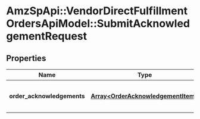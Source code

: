 # AmzSpApi::VendorDirectFulfillmentOrdersApiModel::SubmitAcknowledgementRequest

## Properties
Name | Type | Description | Notes
------------ | ------------- | ------------- | -------------
**order_acknowledgements** | [**Array&lt;OrderAcknowledgementItem&gt;**](OrderAcknowledgementItem.md) | A list of one or more purchase orders. | [optional] 


